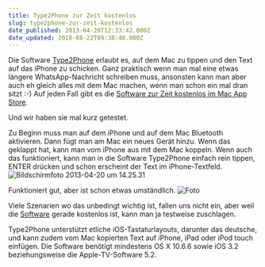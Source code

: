 ```yaml
---
title: Type2Phone zur Zeit kostenlos
slug: type2phone-zur-zeit-kostenlos
date_published: 2013-04-20T12:33:42.000Z
date_updated: 2018-08-22T09:38:48.000Z
---
```


Die Software [Type2Phone](https://itunes.apple.com/de/app/type2phone/id472717129?l=en&mt=12&affId=1993771) erlaubt es, auf dem Mac zu tippen und den Text auf das iPhone zu schicken. Ganz praktisch wenn man mal eine etwas längere WhatsApp-Nachricht schreiben muss, ansonsten kann man aber auch eh gleich alles mit dem Mac machen, wenn man schon ein mal dran sitzt :-) Auf jeden Fall gibt es die [Software zur Zeit kostenlos im Mac App Store](https://itunes.apple.com/de/app/type2phone/id472717129?l=en&mt=12&affId=1993771). 

Und wir haben sie mal kurz getestet.

Zu Beginn muss man auf dem iPhone und auf dem Mac Bluetooth aktivieren. Dann fügt man am Mac ein neues Gerät hinzu. Wenn das geklappt hat, kann man vom iPhone aus mit dem Mac koppeln. Wenn auch das funktioniert, kann man in die Software Type2Phone einfach rein tippen, ENTER drücken und schon erscheint der Text im iPhone-Textfeld.
![Bildschirmfoto 2013-04-20 um 14.25.31](//picdump.thafaker.de/2013/04/Bildschirmfoto-2013-04-20-um-14.25.31-580x163.png)

Funktioniert gut, aber ist schon etwas umständlich.
![Foto](//picdump.thafaker.de/2013/04/Foto-386x580.png)

Viele Szenarien wo das unbedingt wichtig ist, fallen uns nicht ein, aber weil die [Software](https://itunes.apple.com/de/app/type2phone/id472717129?l=en&mt=12&affId=1993771) gerade kostenlos ist, kann man ja testweise zuschlagen.

Type2Phone unterstützt etliche iOS-Tastaturlayouts, darunter das deutsche, und kann zudem vom Mac kopierten Text auf iPhone, iPad oder iPod touch einfügen. Die Software benötigt mindestens OS X 10.6.6 sowie iOS 3.2 beziehungsweise die Apple-TV-Software 5.2.
